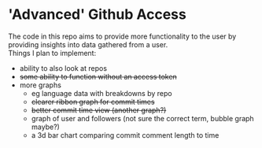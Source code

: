# 'Advanced' Github Access

The code in this repo aims to provide more functionality to the user by providing insights into data gathered from a user.  
Things I plan to implement:
- ability to also look at repos
- ~~some ability to function without an access token~~
- more graphs
  - eg language data with breakdowns by repo
  - ~~clearer ribbon graph for commit times~~
  - ~~better commit time view (another graph?)~~
  - graph of user and followers (not sure the correct term, bubble graph maybe?)
  - a 3d bar chart comparing commit comment length to time
